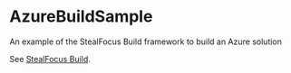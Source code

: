 AzureBuildSample
================

An example of the StealFocus Build framework to build an Azure solution

See [StealFocus Build](https://github.com/StealFocus/Build).
